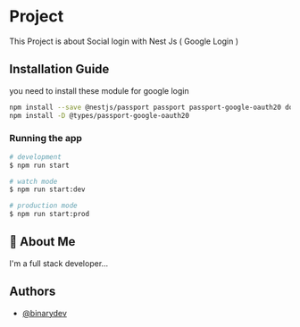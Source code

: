 
# Project

This Project is about Social login with Nest Js ( Google Login )



## Installation Guide

you need to install these module for google login


```bash
npm install --save @nestjs/passport passport passport-google-oauth20 dotenv
npm install -D @types/passport-google-oauth20
```


### Running the app

```bash
# development
$ npm run start

# watch mode
$ npm run start:dev

# production mode
$ npm run start:prod
```


## 🚀 About Me
I'm a full stack developer...


## Authors

- [@binarydev](https://www.github.com/binary2dev)

